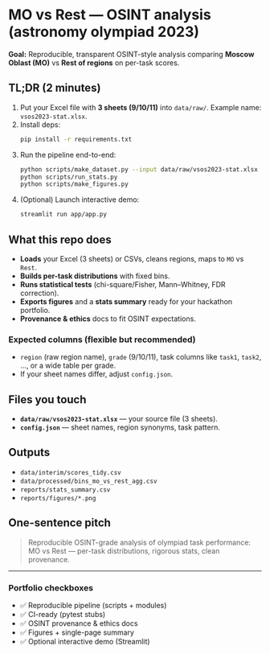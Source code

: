 # MO vs Rest — OSINT analysis (astronomy olympiad 2023)

**Goal:** Reproducible, transparent OSINT-style analysis comparing **Moscow Oblast (MO)** vs **Rest of regions** on per-task scores.

## TL;DR (2 minutes)
1. Put your Excel file with **3 sheets (9/10/11)** into `data/raw/`. Example name: `vsos2023-stat.xlsx`.
2. Install deps:
   ```bash
   pip install -r requirements.txt
   ```
3. Run the pipeline end-to-end:
   ```bash
   python scripts/make_dataset.py --input data/raw/vsos2023-stat.xlsx
   python scripts/run_stats.py
   python scripts/make_figures.py
   ```
4. (Optional) Launch interactive demo:
   ```bash
   streamlit run app/app.py
   ```

## What this repo does
- **Loads** your Excel (3 sheets) or CSVs, cleans regions, maps to `MO` vs `Rest`.
- **Builds per-task distributions** with fixed bins.
- **Runs statistical tests** (chi-square/Fisher, Mann–Whitney, FDR correction).
- **Exports figures** and a **stats summary** ready for your hackathon portfolio.
- **Provenance & ethics** docs to fit OSINT expectations.

### Expected columns (flexible but recommended)
- `region` (raw region name), `grade` (9/10/11), task columns like `task1`, `task2`, ..., or a wide table per grade.
- If your sheet names differ, adjust `config.json`.

## Files you touch
- **`data/raw/vsos2023-stat.xlsx`** — your source file (3 sheets).
- **`config.json`** — sheet names, region synonyms, task pattern.

## Outputs
- `data/interim/scores_tidy.csv`
- `data/processed/bins_mo_vs_rest_agg.csv`
- `reports/stats_summary.csv`
- `reports/figures/*.png`

## One-sentence pitch
> Reproducible OSINT-grade analysis of olympiad task performance: MO vs Rest — per-task distributions, rigorous stats, clean provenance.

---

### Portfolio checkboxes
- ✅ Reproducible pipeline (scripts + modules)
- ✅ CI-ready (pytest stubs)
- ✅ OSINT provenance & ethics docs
- ✅ Figures + single-page summary
- ✅ Optional interactive demo (Streamlit)

